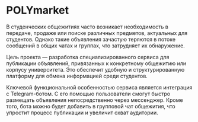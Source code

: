 # POLYmarket
В студенческих общежитиях часто возникает необходимость в передаче, продаже или поиске различных предметов, актуальных для студентов. Однако такие объявления зачастую теряются в потоке сообщений в общих чатах и группах, что затрудняет их обнаружение.

Цель проекта — разработка специализированного сервиса для публикации объявлений, привязанных к конкретному общежитию или корпусу университета. Это обеспечит удобную и структурированную платформу для обмена информацией среди студентов.

Ключевой функциональной особенностью сервиса является интеграция с Telegram-ботом. С его помощью пользователи смогут быстро размещать объявления непосредственно через мессенджер. Кроме того, бота можно будет добавить в групповой чат общежития, что упростит процесс публикации и увеличит охват аудитории.
